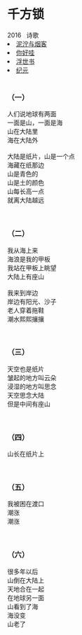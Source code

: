 # 千方锁

<nav class="navbar">
  <div class="navbar__inner">
    <div class="navbar__items">
      <span class="badge badge--info">2016</span>&nbsp;&nbsp;
      <span class="badge badge--primary">诗歌</span>
    </div>
    <div class="navbar__items navbar__items--right">
      <li class="pills__item pills__item--active"><a href="/docs/Collection/stuck_in_cloud">泥泞与烟客</a></li>
      <li class="pills__item"><a href="/docs/Collection/how_you_doing">你好哇</a></li>
      <li class="pills__item"><a href="/docs/Collection/ukiyoe">浮世书</a></li>
      <li class="pills__item"><a href="/docs/Collection/anno">纪元</a></li>
    </div>
  </div>
</nav><br />

<div class="card-demo">
  <div class="card">
    <div class="card__header">
      <h3>（一）</h3>
    </div>
    <div class="card__body">
      <p>
        人们说地球有两面<br />一面是山，一面是海<br />山在大陆里<br />海在大陆外<br /><br />大陆是纸片，山是一个点<br />海藏在纸那边<br />山是青色的<br />山是土的颜色<br />山每长高一点<br />就离大陆越远
      </p>
    </div>
  </div>
</div><br />

<div class="card-demo">
  <div class="card">
    <div class="card__header">
      <h3>（二）</h3>
    </div>
    <div class="card__body">
      <p>
        我从海上来<br />海浪是我的甲板<br />我站在甲板上眺望<br />大陆上有座山<br /><br />我来到岸边<br />岸边有阳光、沙子<br />老人穿着拖鞋<br />潮水熙熙攘攘
      </p>
    </div>
  </div>
</div><br />

<div class="card-demo">
  <div class="card">
    <div class="card__header">
      <h3>（三）</h3>
    </div>
    <div class="card__body">
      <p>
        天空也是纸片<br />皱起的地方叫云朵<br />浸湿的地方叫思念<br />天空思念大陆<br />但是中间有座山
      </p>
    </div>
  </div>
</div><br />

<div class="card-demo">
  <div class="card">
    <div class="card__header">
      <h3>（四）</h3>
    </div>
    <div class="card__body">
      <p>
        山长在纸片上
      </p>
    </div>
  </div>
</div><br />

<div class="card-demo">
  <div class="card">
    <div class="card__header">
      <h3>（五）</h3>
    </div>
    <div class="card__body">
      <p>
        我被困在渡口<br />潮涨<br />潮涨
      </p>
    </div>
  </div>
</div><br />

<div class="card-demo">
  <div class="card">
    <div class="card__header">
      <h3>（六）</h3>
    </div>
    <div class="card__body">
      <p>
        很多年以后<br />山倒在大陆上<br />天地合在一起<br />在地球另一面<br />山看到了海<br />海没变<br />山老了
      </p>
    </div>
  </div>
</div><br />